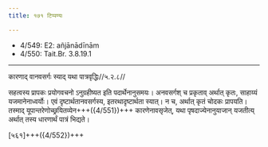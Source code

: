 ```yaml
---
title: १७१ टिप्पण्यः

---
```

- 4/549: E2: añjānādīnām
- 4/550: Tait.Br. 3.8.19.1

____________________________________________


कारणाद् वानवसर्गः स्याद् यथा पात्रवृद्धिः//५.२.८//

सहत्वस्य प्रापकः प्रयोगवचनो ऽनुग्रहीष्यत इति पदार्थेनानुसमयः। अनवसर्गश् च प्रकृताव् अर्थात् कृतः, साहाय्यं यजमानेनाध्वर्योः। एवं दृष्टार्थतानवसर्गस्य, इतरथादृष्टार्थता स्यात्। न च, अर्थात् कृतं चोदकः प्रापयति। तस्माद् यूपान्तरेणोच्छ्रयितव्येन+++({4/551})+++ कारणेनावसृजेत्, यथा पृषदाज्येनानुयाजान् यजतीत्य् अर्थात् तस्य धारणार्थं पात्रं भिद्यते।

[५६१]+++({4/552})+++